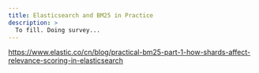 ```yaml
---
title: Elasticsearch and BM25 in Practice
description: >
  To fill. Doing survey...
---
```


https://www.elastic.co/cn/blog/practical-bm25-part-1-how-shards-affect-relevance-scoring-in-elasticsearch